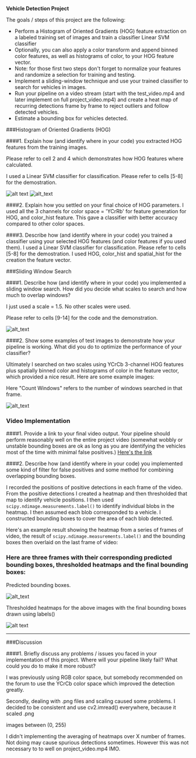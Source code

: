 **Vehicle Detection Project**

The goals / steps of this project are the following:

* Perform a Histogram of Oriented Gradients (HOG) feature extraction on a labeled training set of images and train a classifier Linear SVM classifier
* Optionally, you can also apply a color transform and append binned color features, as well as histograms of color, to your HOG feature vector. 
* Note: for those first two steps don't forget to normalize your features and randomize a selection for training and testing.
* Implement a sliding-window technique and use your trained classifier to search for vehicles in images.
* Run your pipeline on a video stream (start with the test_video.mp4 and later implement on full project_video.mp4) and create a heat map of recurring detections frame by frame to reject outliers and follow detected vehicles.
* Estimate a bounding box for vehicles detected.


###Histogram of Oriented Gradients (HOG)

####1. Explain how (and identify where in your code) you extracted HOG features from the training images.

Please refer to cell 2 and 4 which demonstrates how HOG features where calculated.

I used a Linear SVM classifier for classification. Please refer to cells [5-8] for the demostration.

![alt text](./output_images/car.png)
![alt_text](./output_images/noncar.png)


####2. Explain how you settled on your final choice of HOG parameters.
I used all the 3 channels for color space = 'YCrRb' for feature generation for HOG, and color_hist feature.
This gave a classifier with better accuracy compared to other color spaces.

####3. Describe how (and identify where in your code) you trained a classifier using your selected HOG features (and color features if you used them).
I used a Linear SVM classifier for classification. Please refer to cells [5-8] for the demostration.
I used HOG, color_hist and spatial_hist for the creation the feature vector.

###Sliding Window Search

####1. Describe how (and identify where in your code) you implemented a sliding window search.  How did you decide what scales to search and how much to overlap windows?

I just used a scale = 1.5. No other scales were used.

Please refer to cells [9-14] for the code and the demonstration.


![alt_text](./output_images/sliding-windows.png)

####2. Show some examples of test images to demonstrate how your pipeline is working.  What did you do to optimize the performance of your classifier?

Ultimately I searched on two scales using YCrCb 3-channel HOG features plus spatially binned color and histograms of color in the feature vector, which provided a nice result.  Here are some example images:

Here "Count Windows" refers to the number of windows searched in that frame. 

![alt_text](./output_images/pipeline.png)


### Video Implementation

####1. Provide a link to your final video output.  Your pipeline should perform reasonably well on the entire project video (somewhat wobbly or unstable bounding boxes are ok as long as you are identifying the vehicles most of the time with minimal false positives.)
[Here's the link](https://github.com/sd37/CarND-Vehicle-Detection/blob/master/project_video_soln_final.mp4)


####2. Describe how (and identify where in your code) you implemented some kind of filter for false positives and some method for combining overlapping bounding boxes.

I recorded the positions of positive detections in each frame of the video.  From the positive detections I created a heatmap and then thresholded that map to identify vehicle positions.  I then used `scipy.ndimage.measurements.label()` to identify individual blobs in the heatmap.  I then assumed each blob corresponded to a vehicle.  I constructed bounding boxes to cover the area of each blob detected.  

Here's an example result showing the heatmap from a series of frames of video, the result of `scipy.ndimage.measurements.label()` and the bounding boxes then overlaid on the last frame of video:

### Here are three frames with their corresponding predicted bounding boxes, thresholded heatmaps and the final bounding boxes:


Predicted bounding boxes.


![alt_text](./output_images/bboxes.png)


Thresholded heatmaps for the above images with the final bounding boxes drawn using labels()


![alt text](./output_images/heatmap.png)

---

###Discussion

####1. Briefly discuss any problems / issues you faced in your implementation of this project.  Where will your pipeline likely fail?  What could you do to make it more robust?

I was previously using RGB color space, but somebody recommended on the forum to use the YCrCb color space which improved the detection greatly.

Secondly, dealing with .png files and scaling caused some problems. I decided to be consistent and use cv2.imread() everywhere, because it scaled .png 


images between (0, 255)


I didn't implementing the averaging of heatmaps over X number of frames. Not doing may cause spurious detections sometimes. However this was not necessary to to well on project_video.mp4 IMO. 

